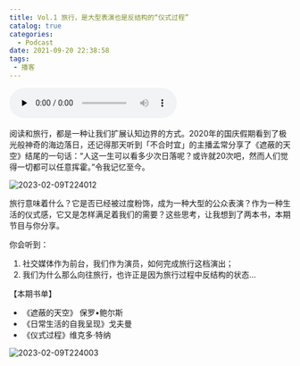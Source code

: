 ```yaml
---
title: Vol.1 旅行，是大型表演也是反结构的“仪式过程”
catalog: true
categories:
  - Podcast
date: 2021-09-20 22:38:58
tags:
 - 播客
---
```


​<audio id="audio" controls="" preload="none" display="block">
      <source id="mp3" src="https://media.xyzcdn.net/lpoQK2c8A3bVnzuuMVxqXLwNGoY-.m4a">
</audio>

阅读和旅行，都是一种让我们扩展认知边界的方式。2020年的国庆假期看到了极光般神奇的海边落日，还记得那天听到「不合时宜」的主播孟常分享了《遮蔽的天空》结尾的一句话：“人这一生可以看多少次日落呢？或许就20次吧，然而人们觉得一切都可以任意挥霍。”令我记忆至今。

![2023-02-09T224012](2023-02-09T224012.png)

旅行意味着什么？它是否已经被过度粉饰，成为一种大型的公众表演？作为一种生活的仪式感，它又是怎样满足着我们的需要？这些思考，让我想到了两本书，本期节目与你分享。

你会听到：

1. 社交媒体作为前台，我们作为演员，如何完成旅行这档演出；
2. 我们为什么那么向往旅行，也许正是因为旅行过程中反结构的状态...

【本期书单】

- 《遮蔽的天空》 保罗•鲍尔斯
- 《日常生活的自我呈现》戈夫曼
- 《仪式过程》维克多·特纳

![2023-02-09T224003](2023-02-09T224003.png)